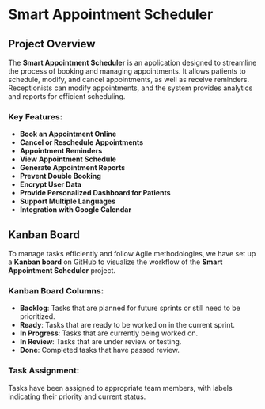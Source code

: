 # Smart Appointment Scheduler

## Project Overview
The **Smart Appointment Scheduler** is an application designed to streamline the process of booking and managing appointments. It allows patients to schedule, modify, and cancel appointments, as well as receive reminders. Receptionists can modify appointments, and the system provides analytics and reports for efficient scheduling. 

### Key Features:
- **Book an Appointment Online** 
- **Cancel or Reschedule Appointments**
- **Appointment Reminders**
- **View Appointment Schedule**
- **Generate Appointment Reports**
- **Prevent Double Booking**
- **Encrypt User Data**
- **Provide Personalized Dashboard for Patients**
- **Support Multiple Languages**
- **Integration with Google Calendar**

## Kanban Board

To manage tasks efficiently and follow Agile methodologies, we have set up a **Kanban board** on GitHub to visualize the workflow of the **Smart Appointment Scheduler** project.

### Kanban Board Columns:
- **Backlog**: Tasks that are planned for future sprints or still need to be prioritized.
- **Ready**: Tasks that are ready to be worked on in the current sprint.
- **In Progress**: Tasks that are currently being worked on.
- **In Review**: Tasks that are under review or testing.
- **Done**: Completed tasks that have passed review.

### Task Assignment:
Tasks have been assigned to appropriate team members, with labels indicating their priority and current status.

